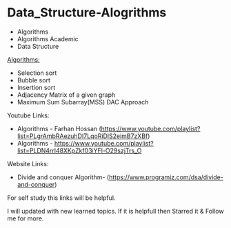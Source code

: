 # Data_Structure-Alogrithms

- Algorithms
- Algorithms Academic
- Data Structure

<ins> Algorithms: </ins>

* Selection sort
* Bubble sort
* Insertion sort
* Adjacency Matrix of a given graph
* Maximum Sum Subarray(MSS) DAC Approach


Youtube Links:
* Algorithms - Farhan Hossan (https://www.youtube.com/playlist?list=PLgrAmbRAezuhDI7LqoRiDlS2eimB7zXBf)
* Algorithms - https://www.youtube.com/playlist?list=PLDN4rrl48XKpZkf03iYFl-O29szjTrs_O

Website Links:
* Divide and conquer Algorithm- (https://www.programiz.com/dsa/divide-and-conquer)

For self study this links will be helpful. 

I will updated with new learned topics. If it is helpfull then Starred it & Follow me for more. 
